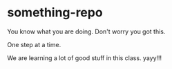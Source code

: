 # something-repo

You know what you are doing. Don't worry you got this.

One step at a time.

We are learning a lot of good stuff in this class.
yayy!!!
